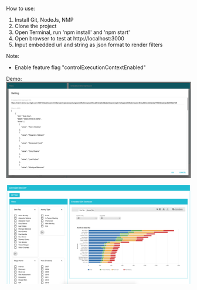 How to use:
1. Install Git, NodeJs, NMP
2. Clone the project
3. Open Terminal, run 'npm install' and 'npm start'
4. Open browser to test at http://localhost:3000
5. Input embedded url and string as json format to render filters

Note:
- Enable feature flag "controlExecutionContextEnabled"

Demo:
![Screenshot](demo-setting.png)

![Screenshot](demo-app.png)
